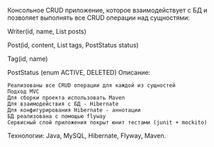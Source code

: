 Консольное CRUD приложение, которое взаимодействует с БД и позволяет выполнять все CRUD операции над сущностями:

Writer(id, name, List<Post> posts)

Post(id, content, List<Tag> tags, PostStatus status)

Tag(id, name)

PostStatus (enum ACTIVE, DELETED)
Описание:

    Реализованы все CRUD операции для каждой из сущностей
    Подход MVC
    Для сборки проекта использовать Maven
    Для взаимодействия с БД - Hibernate
    Для конфигурирования Hibernate - аннотации
    БД реализована с помощью flyway
    Сервисный слой приложения покрыт юнит тестами (junit + mockito)

Технологии: Java, MySQL, Hibernate, Flyway, Maven.
